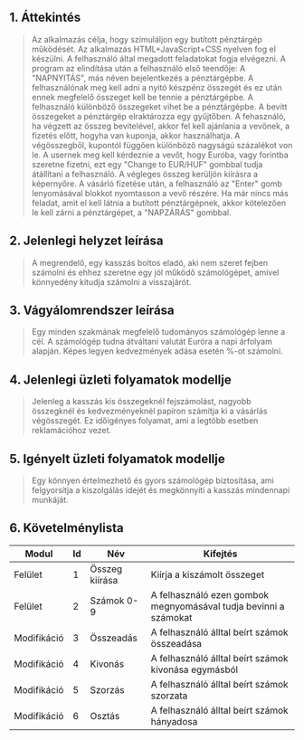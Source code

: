 ## 1. Áttekintés

> Az alkalmazás célja, hogy szimuláljon egy butított pénztárgép működését. Az alkalmazás HTML+JavaScript+CSS nyelven fog el készülni. A felhasználó által megadott feladatokat fogja elvégezni. A program az elindítása után a felhasználó első teendője: A "NAPNYITÁS", más néven bejelentkezés a pénztárgépbe. A felhasználónak meg kell adni a nyitó készpénz összegét és ez után ennek megfelelő összeget kell be tennie a pénztárgépbe. A felhasználó különböző összegeket vihet be a pénztárgépbe. A bevitt összegeket a pénztárgép elraktározza egy gyűjtőben. A fehasználó, ha végzett az összeg bevitelével, akkor fel kell ajánlania a vevőnek, a fizetés előtt, hogyha van kuponja, akkor használhatja. A végösszegből, kupontól függően különböző nagyságú százalékot von le. A usernek meg kell kérdeznie a vevőt, hogy Euróba, vagy forintba szeretne fizetni, ezt egy "Change to EUR/HUF" gombbal tudja átállítani a felhasználó. A végleges összeg kerüljön kiírásra a képernyőre. A vásárló fizetése után, a felhasználó az "Enter" gomb lenyomásával blokkot nyomtasson a vevő részére. Ha már nincs más feladat, amit el kell látnia a butított pénztárgépnek, akkor kötelezően le kell zárni a pénztárgépet, a "NAPZÁRÁS" gombbal.

## 2. Jelenlegi helyzet leírása

> A megrendelő, egy kasszás boltos eladó, aki nem szeret fejben számolni és ehhez szeretne egy jól működő számológépet, amivel könnyedény kitudja számolni a visszajárót.

## 3. Vágyálomrendszer leírása

> Egy minden szakmának megfelelő tudományos számológép lenne a cél. A számológép tudna átváltani valutát Euróra a napi árfolyam alapján. Képes legyen kedvezmények adása esetén %-ot számolni.

## 4. Jelenlegi üzleti folyamatok modellje

> Jelenleg a kasszás kis összegeknél fejszámolást, nagyobb összegknél és kedvezményeknél papíron számítja ki a vásárlás végösszegét. Ez időigényes folyamat, ami a legtöbb esetben reklamációhoz vezet.

## 5. Igényelt üzleti folyamatok modellje

> Egy könnyen értelmezhető és gyors számológép biztosítása, ami felgyorsítja a kiszolgálás idejét és megkönnyíti a kasszás mindennapi munkáját.

## 6. Követelménylista

| Modul       | Id  | Név            | Kifejtés                                                         |
| ----------- | --- | -------------- | ---------------------------------------------------------------- |
| Felület     | 1   | Összeg kiírása | Kiírja a kiszámolt összeget                                      |
| Felület     | 2   | Számok 0-9     | A felhasználó ezen gombok megnyomásával tudja bevinni a számokat |
| Modifikáció | 3   | Összeadás      | A felhasználó álltal beírt számok összeadása                     |
| Modifikáció | 4   | Kivonás        | A felhasználó álltal beírt számok kivonása egymásból             |
| Modifikáció | 5   | Szorzás        | A felhasználó álltal beírt számok szorzata                       |
| Modifikáció | 6   | Osztás         | A felhasználó álltal beírt számok hányadosa                      |
